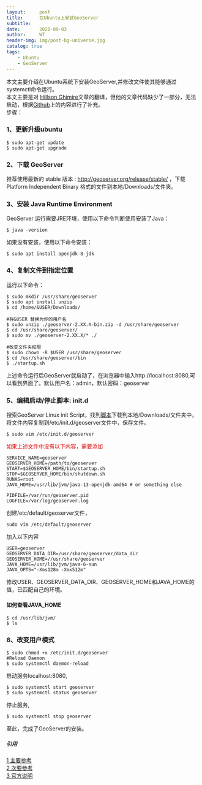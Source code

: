 ```yaml
---
layout:     post
title:      在Ubuntu上安装GeoServer
subtitle:   
date:       2020-09-03
author:     WT
header-img: img/post-bg-universe.jpg
catalog: true
tags:
    - Ubuntu
    - GeoServer  
---
```


  本文主要介绍在Ubuntu系统下安装GeoServer,并修改文件使其能够通过systemctl命令运行。    
  本文主要是对 [Hillson Ghimire](https://medium.com/@ghimirehillson/installing-geoserver-on-linux-ubuntu-18-04-mint-d5f54d70ff32)文章的翻译，但他的文章代码缺少了一部分，无法启动，根据[Github](https://gist.github.com/iacovlev-pavel/9006ba2f33cafc8d2ab71528f25f9f45)上的内容进行了补充。  
步骤：  
### 1、更新升级ubuntu 
```
$ sudo apt-get update
$ sudo apt-get upgrade
```
### 2、下载 GeoServer  
推荐使用最新的 stable 版本 : http://geoserver.org/release/stable/
，下载Platform Independent Binary 格式的文件到本地/Downloads/文件夹。
### 3、安装 Java Runtime Environment
GeoServer 运行需要JRE环境，使用以下命令判断使用安装了Java：
```
$ java -version
```
如果没有安装，使用以下命令安装：
```
$ sudo apt install openjdk-8-jdk
```
### 4、复制文件到指定位置
运行以下命令：
```
$ sudo mkdir /usr/share/geoserver
$ sudo apt install unzip
$ cd /home/&USER/Downloads/

#将&USER 替换为你的用户名
$ sudo unzip ./geoserver-2.XX.X-bin.zip -d /usr/share/geoserver
$ cd /usr/share/geoserver/
$ sudo mv ./geoserver-2.XX.X/* ./

#改变文件夹权限
$ sudo chown -R $USER /usr/share/geoserver
$ cd /usr/share/geoserver/bin
$ ./startup.sh
```
上述命令运行后GeoServer就启动了，在浏览器中输入http://localhost:8080,可以看到界面了。默认用户名：admin，默认密码：geoserver

### 5、编辑启动/停止脚本: init.d
搜索GeoServer Linux init Script，找到[脚本](https://docs.geoserver.org/latest/en/user/production/linuxscript.html)下载到本地/Downloads/文件夹中，将文件内容复制到/etc/init.d/geoserver文件中，保存文件。  
```
$ sudo vim /etc/init.d/geoserver
```
<font color="#dd0000">如果上述文件中没有以下内容，需要添加</font>
```
SERVICE_NAME=geoserver
GEOSERVER_HOME=/path/to/geoserver
START=$GEOSERVER_HOME/bin/startup.sh
STOP=$GEOSERVER_HOME/bin/shutdown.sh
RUNAS=root
JAVA_HOME=/usr/lib/jvm/java-13-openjdk-amd64 # or something else

PIDFILE=/var/run/geoserver.pid
LOGFILE=/var/log/geoserver.log
```

创建/etc/default/geoserver文件，
```
sudo vim /etc/default/geoserver
```
加入以下内容
```
USER=geoserver 
GEOSERVER_DATA_DIR=/usr/share/geoserver/data_dir
GEOSERVER_HOME=//usr/share/geoserver
JAVA_HOME=/usr/lib/jvm/java-6-sun
JAVA_OPTS="-Xms128m -Xmx512m"
```
修改USER、GEOSERVER_DATA_DIR、GEOSERVER_HOME和JAVA_HOME的值，已匹配自己的环境。

#### 如何查看JAVA_HOME
```
$ cd /usr/lib/jvm/
$ ls
```
### 6、改变用户模式
```
$ sudo chmod +x /etc/init.d/geoserver
#Reload Daemon
$ sudo systemctl daemon-reload
```
启动服务localhost:8080,
```
$ sudo systemctl start geoserver
$ sudo systemctl status geoserver
```
停止服务,
```
$ sudo systemctl stop geoserver
```
至此，完成了GeoServer的安装。




##### 引用  
[1 主要参考](https://medium.com/@ghimirehillson/installing-geoserver-on-linux-ubuntu-18-04-mint-d5f54d70ff32)  
[2 次要参考](https://gist.github.com/iacovlev-pavel/9006ba2f33cafc8d2ab71528f25f9f45)  
[3 官方说明](https://docs.geoserver.org/latest/en/user/production/linuxscript.html)   
